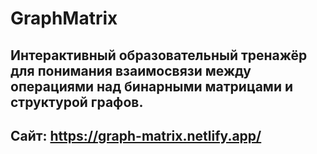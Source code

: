 # GraphMatrix
## Интерактивный образовательный тренажёр для понимания взаимосвязи между операциями над бинарными матрицами и структурой графов.
## Сайт: https://graph-matrix.netlify.app/

